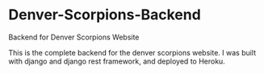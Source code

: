 # Denver-Scorpions-Backend
Backend for Denver Scorpions Website

This is the complete backend for the denver scorpions website. I was built with django and django rest framework, and deployed to Heroku. 
